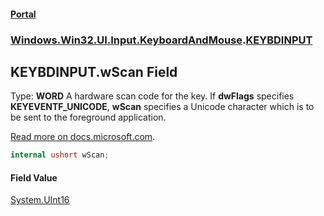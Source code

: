 #### [Portal](index.md 'index')
### [Windows.Win32.UI.Input.KeyboardAndMouse](Windows.Win32.UI.Input.KeyboardAndMouse.md 'Windows.Win32.UI.Input.KeyboardAndMouse').[KEYBDINPUT](KEYBDINPUT.md 'Windows.Win32.UI.Input.KeyboardAndMouse.KEYBDINPUT')

## KEYBDINPUT.wScan Field

  
Type: <b>WORD</b> A hardware scan code for the key. If <b>dwFlags</b> specifies <b>KEYEVENTF_UNICODE</b>, <b>wScan</b> specifies a Unicode character which is to be sent to the foreground application.  
  
[Read more on docs.microsoft.com](https://learn.microsoft.com/windows/win32/api/winuser/ns-winuser-keybdinput#members 'https://learn.microsoft.com/windows/win32/api/winuser/ns-winuser-keybdinput#members').

```csharp
internal ushort wScan;
```

#### Field Value
[System.UInt16](https://docs.microsoft.com/en-us/dotnet/api/System.UInt16 'System.UInt16')